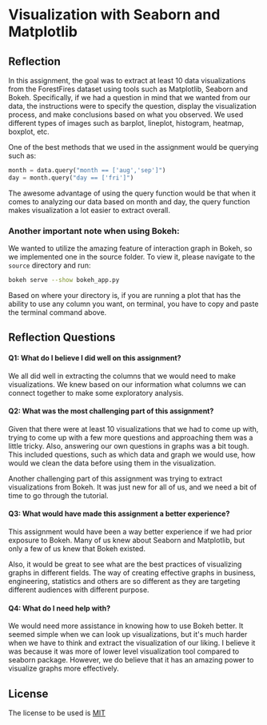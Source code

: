 # Visualization with Seaborn and Matplotlib

## Reflection

In this assignment, the goal was to extract at least 10 data visualizations from the ForestFires dataset using tools such as Matplotlib, Seaborn and Bokeh. Specifically, if we had a question in mind that we wanted from our data, the instructions were to specify the question, display the visualization process, and make conclusions based on what you observed. We used different types of images such as barplot, lineplot, histogram, heatmap, boxplot, etc.

One of the best methods that we used in the assignment would be querying such as:
```python
month = data.query("month == ['aug','sep']")
day = month.query("day == ['fri']")
```

The awesome advantage of using the query function would be that when it comes to analyzing our data based on month and day, the query function makes visualization a lot easier to extract overall.

### Another important note when using Bokeh:
We wanted to utilize the amazing feature of interaction graph in Bokeh, so we implemented one in the source folder. To view it, please navigate to the `source` directory and run:

```bash
bokeh serve --show bokeh_app.py
```

Based on where your directory is, if you are running a plot that has the ability to use any column you want, on terminal, you have to copy and paste the terminal command above.

  
  
  

## Reflection Questions

#### Q1: What do I believe I did well on this assignment?

We all did well in extracting the columns that we would need to make visualizations. We knew based on our information what columns we can connect together to make some exploratory analysis.

#### Q2:  What was the most challenging part of this assignment?

Given that there were at least 10 visualizations that we had to come up with, trying to come up with a few more questions and approaching them was a little tricky. Also, answering our own questions in graphs was a bit tough. This included questions, such as which data and graph we would use, how would we clean the data before using them in the visualization.

Another challenging part of this assignment was trying to extract visualizations from Bokeh. It was just new for all of us, and we need a bit of time to go through the tutorial.

#### Q3:  What would have made this assignment a better experience?

This assignment would have been a way better experience if we had prior exposure to Bokeh. Many of us knew about Seaborn and Matplotlib, but only a few of us knew that Bokeh existed. 

Also, it would be great to see what are the best practices of visualizing graphs in different fields. The way of creating effective graphs in business, engineering, statistics and others are so different as they are targeting different audiences with different purpose.

#### Q4:  What do I need help with?

We would need more assistance in knowing how to use Bokeh better. It seemed simple when we can look up visualizations, but it's much harder when we have to think and extract the visualization of our liking. I believe it was because it was more of lower level visualization tool compared to seaborn package. However, we do believe that it has an amazing power to visualize graphs more effectively.

## License

The license to be used is [MIT](https://choosealicense.com/licenses/mit/)